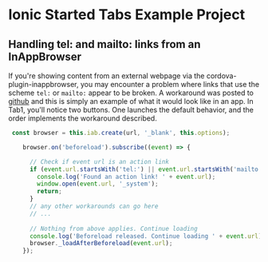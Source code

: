 # Ionic Started Tabs Example Project

## Handling tel: and mailto: links from an InAppBrowser

If you're showing content from an external webpage via the cordova-plugin-inappbrowser, you may encounter a problem where links that use the scheme `tel:` or `mailto:` appear to be broken. A workaround was posted to [github](https://github.com/apache/cordova-plugin-inappbrowser/issues/830#issuecomment-951076119) and this is simply an example of what it would look like in an app. In Tab1, you'll notice two buttons. One launches the default behavior, and the order implements the workaround described.

```typescript
 const browser = this.iab.create(url, '_blank', this.options);

    browser.on('beforeload').subscribe((event) => {

      // Check if event url is an action link
      if (event.url.startsWith('tel:') || event.url.startsWith('mailto:')) {
        console.log('Found an action link! ' + event.url);
        window.open(event.url, '_system');
        return;
      }
      // any other workarounds can go here
      // ...
      
      // Nothing from above applies. Continue loading
      console.log('Beforeload released. Continue loading ' + event.url);
      browser._loadAfterBeforeload(event.url);
    });
```
